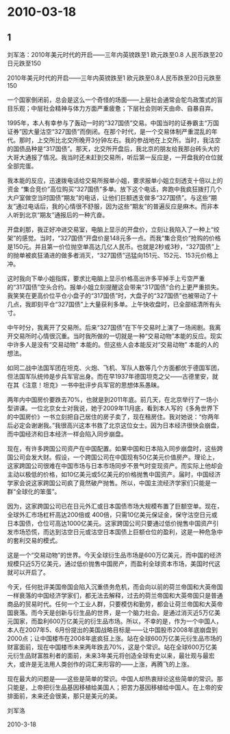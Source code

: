 # 2010-03-18

## 1

刘军洛：2010年美元时代的开启——三年内英镑跌至1 欧元跌至0.8 人民币跌至20 日元跌至150

2010年美元时代的开启——三年内英镑跌至1 欧元跌至0.8人民币跌至20日元跌至150

一个国家倒闭前，总会是这么一个奇怪的场面——上层社会通常会鸵鸟政策式的盲目乐观；中层社会精神与体力方面严重疲惫；下层社会则听天由命、自暴自弃。

1995年，本人有幸参与了轰动一时的“327国债”交易。中国当时的证券霸主“万国证券”因大量沽空“327国债”而倒闭。在那个时代，是一个交易体制严重混乱的年代。那时，上交所比北交所晚开3分钟左右。我的参战地在上交所。当时，我沽空的国债品种是“317国债”。那天，北交所开盘后，我北京的朋友给我那台砖头大的大哥大通报了情况。我当时还未赶到交易所，听后第一反应是，一开盘我的仓位就全部完蛋。

我本能的反应，迅速拨电话给交易所报单小姐，要求报单小姐立刻透支十倍以上的资金 “集合竞价”高位购买“327国债”多单。放下这个电话，奔跑中我疯狂拨打几个大户室做空当时国债“期友”的电话，让他们巨额透支做多“327国债”。与这些“期友”通过电话后，我的心情很不舒服，因为这些“期友”的普遍反应是麻木。而非本人听到北京“期友”通报后的一种亢奋。

开盘刹那，我正好冲进交易室，电脑上显示的开盘价，立刻让我陷入了一种上“绞架”的感觉。当时，“327国债”开盘价是148元多一点。而我“集合竞价”抢购的价格是150元。并且第一价位抛空单高达几亿人民币。也就是2秒或3秒，“327国债”上的抛单被疯狂涌进的做多者消灭，“327国债”迅猛向151元、152元、153元价格上冲。

这时我向下单小姐指挥，要求比电脑上显示价格高出许多平掉手上亏空严重的“317国债”空头合约。报单小姐立刻提醒这会带来“317国债”合约上更严重损失。我笑笑在更高价位平仓小盘子的“317国债”时，大盘子的“327国债”也被带动了十几点，我即刻平仓“327国债”上大量获利多单。上午快收盘时，已全部结清所有头寸。

中午时分，我离开了交易所。后来“327国债”在下午交易时上演了一场闹剧。我离开交易所时心情很沉重。当时我所做的一切就是一种“交易动物”本能的反应。现实中许多人是没有“交易动物” 本能的。但这些人会本能反对“交易动物” 本能的人的想法。

如同二战中法国军团在坦克、火炮、飞机、军队人数等几个方面都优于德国军团，但法国军队统帅是步兵军官出身。而在早1937年德国坦克之父——古德里安，就在其《注意！坦克》一书中批评步兵军官的思想体系愚昧。

两年内中国房价要跌去70%，也就是到2011年底。前几天，在北京举行了一场小型讲课。一位北京女士对我说，她于2009年11月底，看到本人写的《多角世界下的中国房价》一书立刻把自己居住的房子卖了，现在租房住。我对她说：“你两年后必定会谢谢我。”我很高兴这本书救了北京这位女士。因为日本经济很快会崩盘，而中国经济和日本经济一样会陷入同步崩盘。

现在，有许多跨国公司资产在中国配置。如果中国和日本陷入同步崩盘时，这些跨国公司会发大财。假设，一个跨国公司在中国现有50亿美元价值房产。理论上，这家跨国公司很难在中国市场与日本市场同步不景气时变现资产。而实际上他却会主动以极低的价格，如10亿美元或5亿美元的价格抛售中国资产。届时，中国经济学家会说这家跨国公司疯了竟然破产抛售。所以，中国主流经济学家们只能是一群“全球化的笨蛋”。

因为，这家跨国公司已在日元外汇或日本国债市场大规模布置了巨额空单。现在，全球外汇市场杠杆高达200倍或 400倍，只需10亿美元保证金，保守沽空日元或日本国债，仓位可高达1000亿美元。这家跨国公司只要通过低价抛售中国资产引发市场恐慌，而达到沽空日元或沽空日本国债上巨额仓位的盈利，这是一种危急中的套利交易的模式。

这是一个“交易动物”的世界。今天全球衍生品市场是600万亿美元，而中国的经济规模只近5万亿美元，通过低价抛售中国房产，而盈利全球资本市场，美国时代这就可以开启了。

今天，任何批评美国帝国会陷入沉重债务危机，而会向以前的荷兰帝国和大英帝国一样衰落的中国经济学家们，都无法去解释，过去的荷兰帝国和大英帝国只是普通商品的贸易时代。任何一个工业人群，只要模仿和勤劳，都会让荷兰帝国和大英帝国衰落。而今天是创新与衍生品的世界，是一个脑力社会。是通过消灭近5万亿美元国家，而盈利600万亿美元的衍生品市场。所以，不幸的是，作为一个中国人，本人在2007年5、6月份提出的美国战略目标是——让中国股市2008年底崩盘到2000点；让中国楼市在2008年底疯狂上涨。站在全球600万亿美元衍生品市场的财富面前，现在中国楼市未来两年跌去70%，这是个常识。站在全球600万亿美元衍生品财富胜利者的面前，未来3年美元将创造全球有史以来，最壮观与最宏大，或许是无法用人类创作的词汇来形容的——上涨，再腾飞的上涨。

现在最大的问题是——这些是简单的常识。中国人却热衷辩论这些简单的常识。那只能是，上帝把衍生品基因移植给美国人；把苦力基因移植给中国人。在上帝的安排面前，未来还会很美，那只是美元的美。

刘军洛

2010-3-18

